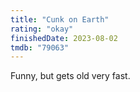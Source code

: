 ```yaml
---
title: "Cunk on Earth"
rating: "okay"
finishedDate: 2023-08-02
tmdb: "79063"
---
```


Funny, but gets old very fast.
